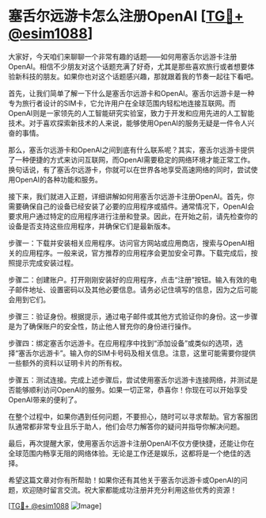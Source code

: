 # 塞舌尔远游卡怎么注册OpenAI [[TG💪+ @esim1088](https://t.me/s/esim1088)]

大家好，今天咱们来聊聊一个非常有趣的话题——如何用塞舌尔远游卡注册OpenAI。相信不少朋友对这个话题充满了好奇，尤其是那些喜欢旅行或者想要体验新科技的朋友。如果你也对这个话题感兴趣，那就跟着我的节奏一起往下看吧。

首先，让我们简单了解一下什么是塞舌尔远游卡和OpenAI。塞舌尔远游卡是一种专为旅行者设计的SIM卡，它允许用户在全球范围内轻松地连接互联网。而OpenAI则是一家领先的人工智能研究实验室，致力于开发和应用先进的人工智能技术。对于喜欢探索新技术的人来说，能够使用OpenAI的服务无疑是一件令人兴奋的事情。

那么，塞舌尔远游卡和OpenAI之间到底有什么联系呢？其实，塞舌尔远游卡提供了一种便捷的方式来访问互联网，而OpenAI需要稳定的网络环境才能正常工作。换句话说，有了塞舌尔远游卡，你就可以在世界各地享受高速网络的同时，尝试使用OpenAI的各种功能和服务。

接下来，我们就进入正题，详细讲解如何用塞舌尔远游卡注册OpenAI。首先，你需要确保自己的设备已经安装了必要的应用程序或插件。通常情况下，OpenAI会要求用户通过特定的应用程序进行注册和登录。因此，在开始之前，请先检查你的设备是否支持这些应用程序，并确保它们是最新版本。

步骤一：下载并安装相关应用程序。访问官方网站或应用商店，搜索与OpenAI相关的应用程序。一般来说，官方推荐的应用程序会更加安全可靠。下载完成后，按照提示完成安装过程。

步骤二：创建账户。打开刚刚安装好的应用程序，点击“注册”按钮。输入有效的电子邮件地址、设置密码以及其他必要信息。请务必记住填写的信息，因为之后可能会用到它们。

步骤三：验证身份。根据提示，通过电子邮件或其他方式验证你的身份。这一步骤是为了确保账户的安全性，防止他人冒充你的身份进行操作。

步骤四：绑定塞舌尔远游卡。在应用程序中找到“添加设备”或类似的选项，选择“塞舌尔远游卡”。输入你的SIM卡号码及相关信息。注意，这里可能需要你提供一些额外的资料以证明卡片的所有权。

步骤五：测试连接。完成上述步骤后，尝试使用塞舌尔远游卡连接网络，并测试是否能够顺利访问OpenAI的服务。如果一切正常，恭喜你！你现在可以开始享受OpenAI带来的便利了。

在整个过程中，如果你遇到任何问题，不要担心，随时可以寻求帮助。官方客服团队通常都非常专业且乐于助人，他们会尽力解答你的疑问并指导你解决问题。

最后，再次提醒大家，使用塞舌尔远游卡注册OpenAI不仅方便快捷，还能让你在全球范围内畅享无阻的网络体验。无论是工作还是娱乐，这都将是一个绝佳的选择。

希望这篇文章对你有所帮助！如果你还有其他关于塞舌尔远游卡或OpenAI的问题，欢迎随时留言交流。祝大家都能成功注册并充分利用这些优秀的资源！

[[TG💪+ @esim1088](https://t.me/s/esim1088) ![Image](https://i.postimg.cc/4NQfJmqS/Snipaste-2025-05-13-00-14-12.png)]